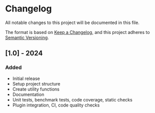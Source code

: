 # Changelog

All notable changes to this project will be documented in this file.

The format is based on [Keep a Changelog](https://keepachangelog.com/en/1.0.0/), and this project adheres to [Semantic Versioning](https://semver.org/spec/v2.0.0.html).

## [1.0] - 2024

### Added

- Initial release
- Setup project structure
- Create utility functions
- Documentation
- Unit tests, benchmark tests, code coverage, static checks
- Plugin integration, CI, code quality checks
